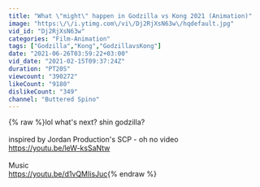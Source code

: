 ```yaml
---
title: "What \"might\" happen in Godzilla vs Kong 2021 (Animation)"
image: "https:\/\/i.ytimg.com\/vi\/Dj2RjXsN63w\/hqdefault.jpg"
vid_id: "Dj2RjXsN63w"
categories: "Film-Animation"
tags: ["Godzilla","Kong","GodzillavsKong"]
date: "2021-06-26T03:59:22+03:00"
vid_date: "2021-02-15T09:37:24Z"
duration: "PT20S"
viewcount: "390272"
likeCount: "9180"
dislikeCount: "349"
channel: "Buttered Spino"
---
```

{% raw %}lol what's next? shin godzilla? <br /><br />inspired by Jordan Production's SCP - oh no video<br /><a rel="nofollow" target="blank" href="https://youtu.be/leW-ksSaNtw">https://youtu.be/leW-ksSaNtw</a><br /><br />Music<br /><a rel="nofollow" target="blank" href="https://youtu.be/d1vQMIisJuc">https://youtu.be/d1vQMIisJuc</a>{% endraw %}
